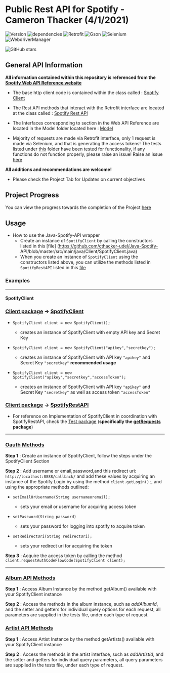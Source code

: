 # Public Rest API for Spotify - Cameron Thacker (4/1/2021)

![Version](https://img.shields.io/badge/version-2.0.0-blue)
![dependencies](https://img.shields.io/badge/dependencies-up%20to%20date-brightgreen)
![Retrofit](https://img.shields.io/badge/retrofit-2.7.2-green)
![Gson](https://img.shields.io/badge/gson-2.9.0-green)
![Selenium](https://img.shields.io/badge/selenium-4.0.0-green)
![WebdriverManager](https://img.shields.io/badge/WebdriverManager-3.7.1-green)

![GitHub stars](https://img.shields.io/github/stars/cthacker-udel/Java-Spotify-API?style=social&label=Star)
## General API Information

**All information contained within this repository is referenced from the [Spotify Web API Reference website](https://developer.spotify.com/documentation/web-api/reference/)**

* The base http client code is contained within the class called : [Spotify Client](https://github.com/cthacker-udel/Java-Spotify-API/blob/master/src/main/java/Client/SpotifyClient.java)

* The Rest API methods that interact with the Retrofit interface are located at the class called : [Spotify Rest API](https://github.com/cthacker-udel/Java-Spotify-API/blob/master/src/main/java/Client/SpotifyRestAPI.java)

* The Interfaces corresponding to section in the Web API Reference are located in the Model folder located here : [Model](https://github.com/cthacker-udel/Java-Spotify-API/tree/master/src/main/java/Model)

* Majority of requests are made via Retrofit interface, only 1 request is made via Selenium, and that is generating the access tokens! The tests listed under [this](https://github.com/cthacker-udel/Java-Spotify-API/tree/master/src/test/java) folder have been tested for functionality, if any functions do not function properly, please raise an issue! Raise an issue [here](https://github.com/cthacker-udel/Java-Spotify-API/issues)

**All additions and recommendations are welcome!**

* Please check the Project Tab for Updates on current objectives

## Project Progress

You can view the progress towards the completion of the Project [here](https://github.com/cthacker-udel/Java-Spotify-API/projects/1)


## Usage

* How to use the Java-Spotify-API wrapper 
  * Create an instance of `SpotifyClient` by calling the constructors listed in this [file] (https://github.com/cthacker-udel/Java-Spotify-   API/blob/master/src/main/java/Client/SpotifyClient.java)
  * When you create an instance of `SpotifyClient` using the constructors listed above, you can utilize the methods listed in `SpotifyRestAPI` listed in this [file](https://github.com/cthacker-udel/Java-Spotify-API/blob/master/src/main/java/Client/SpotifyRestAPI.java)

### **Examples**

---

#### **SpotifyClient**

### [Client package](https://github.com/cthacker-udel/Java-Spotify-API/tree/master/src/main/java/Client) → [SpotifyClient](https://github.com/cthacker-udel/Java-Spotify-API/blob/master/src/main/java/Client/SpotifyClient.java)

* `SpotifyClient client = new SpotifyClient();` 
  * creates an instance of SpotifyClient with empty API key and Secret Key

* `SpotifyClient client = new SpotifyClient("apikey","secretkey");` 
  * creates an instance of SpotifyClient with API key `"apikey"` and Secret Key `"secretkey"` **recommended usage**

* `SpotifyClient client = new SpotifyClient("apikey","secretkey","accessToken");` 
  * creates an instance of SpotifyClient with API key `"apikey"` and Secret Key `"secretkey"` as well as access token `"accessToken"`

### [Client package](https://github.com/cthacker-udel/Java-Spotify-API/tree/master/src/main/java/Client) → [SpotifyRestAPI](https://github.com/cthacker-udel/Java-Spotify-API/blob/master/src/main/java/Client/SpotifyRestAPI.java)

 * For reference on Implementation of SpotifyClient in coordination with SpotifyRestAPI, check the [Test package](https://github.com/cthacker-udel/Java-Spotify-API/tree/master/src/test/java) (**specifically the [getRequests](https://github.com/cthacker-udel/Java-Spotify-API/tree/master/src/test/java/getRequests) package**)

---

### [Oauth Methods](https://github.com/cthacker-udel/Java-Spotify-API/blob/master/src/test/java/Client/SpotifyRestAPITest.java)


**Step 1** : Create an instance of SpotifyClient, follow the steps under the SpotifyClient Section

**Step 2** : Add username or email,password,and this redirect uri: `http://localhost:8888/callback/` and add these values by acquiring an instance of the Spotify Login by using the method `client.getLogin();`, and using the appropriate methods outlined:

* `setEmailOrUsername(String usernameoremail);` 
  * sets your email or username for acquiring access token

* `setPassword(String password)`
  * sets your password for logging into spotify to acquire token

* `setRedirectUri(String redirectUri);`
  * sets your redirect uri for acquiring the token

**Step 3** : Acquire the access token by calling the method `client.requestAuthCodeFlowCode(SpotifyClient client);`

---

### [Album API Methods](https://github.com/cthacker-udel/Java-Spotify-API/blob/master/src/test/java/getRequests/AlbumTest.java)


**Step 1** : Access Album Instance by the method getAlbum() available with your SpotifyClient instance

**Step 2** : Access the methods in the album instance, such as *addAlbumId*, and the setter and getters for individual query options for each request, all parameters are supplied in the tests file, under each type of request.


### [Artist API Methods](https://github.com/cthacker-udel/Java-Spotify-API/blob/master/src/test/java/getRequests/ArtistTest.java)

**Step 1** : Access Artist Instance by the method getArtists() available with your SpotifyClient instance

**Step 2** : Access the methods in the artist interface, such as *addArtistId*, and the setter and getters for individual query parameters, all query parameters are supplied in the tests file, under each type of request.
